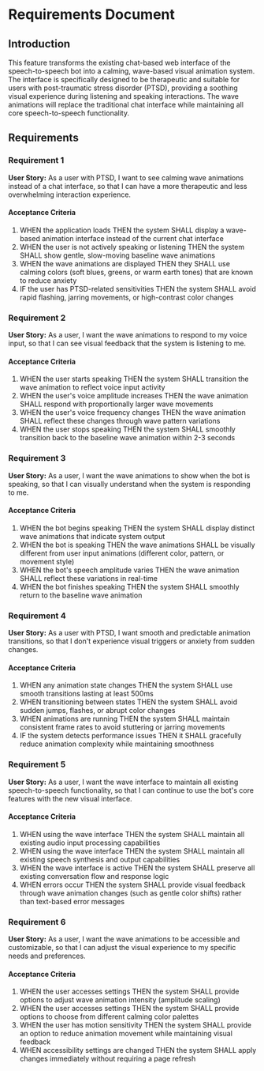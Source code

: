 # Requirements Document

## Introduction

This feature transforms the existing chat-based web interface of the speech-to-speech bot into a calming, wave-based visual animation system. The interface is specifically designed to be therapeutic and suitable for users with post-traumatic stress disorder (PTSD), providing a soothing visual experience during listening and speaking interactions. The wave animations will replace the traditional chat interface while maintaining all core speech-to-speech functionality.

## Requirements

### Requirement 1

**User Story:** As a user with PTSD, I want to see calming wave animations instead of a chat interface, so that I can have a more therapeutic and less overwhelming interaction experience.

#### Acceptance Criteria

1. WHEN the application loads THEN the system SHALL display a wave-based animation interface instead of the current chat interface
2. WHEN the user is not actively speaking or listening THEN the system SHALL show gentle, slow-moving baseline wave animations
3. WHEN the wave animations are displayed THEN they SHALL use calming colors (soft blues, greens, or warm earth tones) that are known to reduce anxiety
4. IF the user has PTSD-related sensitivities THEN the system SHALL avoid rapid flashing, jarring movements, or high-contrast color changes

### Requirement 2

**User Story:** As a user, I want the wave animations to respond to my voice input, so that I can see visual feedback that the system is listening to me.

#### Acceptance Criteria

1. WHEN the user starts speaking THEN the system SHALL transition the wave animation to reflect voice input activity
2. WHEN the user's voice amplitude increases THEN the wave animation SHALL respond with proportionally larger wave movements
3. WHEN the user's voice frequency changes THEN the wave animation SHALL reflect these changes through wave pattern variations
4. WHEN the user stops speaking THEN the system SHALL smoothly transition back to the baseline wave animation within 2-3 seconds

### Requirement 3

**User Story:** As a user, I want the wave animations to show when the bot is speaking, so that I can visually understand when the system is responding to me.

#### Acceptance Criteria

1. WHEN the bot begins speaking THEN the system SHALL display distinct wave animations that indicate system output
2. WHEN the bot is speaking THEN the wave animations SHALL be visually different from user input animations (different color, pattern, or movement style)
3. WHEN the bot's speech amplitude varies THEN the wave animation SHALL reflect these variations in real-time
4. WHEN the bot finishes speaking THEN the system SHALL smoothly return to the baseline wave animation

### Requirement 4

**User Story:** As a user with PTSD, I want smooth and predictable animation transitions, so that I don't experience visual triggers or anxiety from sudden changes.

#### Acceptance Criteria

1. WHEN any animation state changes THEN the system SHALL use smooth transitions lasting at least 500ms
2. WHEN transitioning between states THEN the system SHALL avoid sudden jumps, flashes, or abrupt color changes
3. WHEN animations are running THEN the system SHALL maintain consistent frame rates to avoid stuttering or jarring movements
4. IF the system detects performance issues THEN it SHALL gracefully reduce animation complexity while maintaining smoothness

### Requirement 5

**User Story:** As a user, I want the wave interface to maintain all existing speech-to-speech functionality, so that I can continue to use the bot's core features with the new visual interface.

#### Acceptance Criteria

1. WHEN using the wave interface THEN the system SHALL maintain all existing audio input processing capabilities
2. WHEN using the wave interface THEN the system SHALL maintain all existing speech synthesis and output capabilities
3. WHEN the wave interface is active THEN the system SHALL preserve all existing conversation flow and response logic
4. WHEN errors occur THEN the system SHALL provide visual feedback through wave animation changes (such as gentle color shifts) rather than text-based error messages

### Requirement 6

**User Story:** As a user, I want the wave animations to be accessible and customizable, so that I can adjust the visual experience to my specific needs and preferences.

#### Acceptance Criteria

1. WHEN the user accesses settings THEN the system SHALL provide options to adjust wave animation intensity (amplitude scaling)
2. WHEN the user accesses settings THEN the system SHALL provide options to choose from different calming color palettes
3. WHEN the user has motion sensitivity THEN the system SHALL provide an option to reduce animation movement while maintaining visual feedback
4. WHEN accessibility settings are changed THEN the system SHALL apply changes immediately without requiring a page refresh
